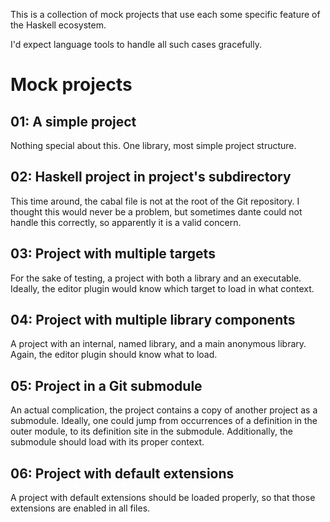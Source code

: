 This is a collection of mock projects that use each some specific feature of
the Haskell ecosystem.

I'd expect language tools to handle all such cases gracefully.

# Mock projects

01: A simple project
--------------------

Nothing special about this.  One library, most simple project structure.

02: Haskell project in project's subdirectory
---------------------------------------------

This time around, the cabal file is not at the root of the Git repository.  I
thought this would never be a problem, but sometimes dante could not handle
this correctly, so apparently it is a valid concern.

03: Project with multiple targets
---------------------------------

For the sake of testing, a project with both a library and an executable.
Ideally, the editor plugin would know which target to load in what context.

04: Project with multiple library components
--------------------------------------------

A project with an internal, named library, and a main anonymous library.
Again, the editor plugin should know what to load.

05: Project in a Git submodule
------------------------------

An actual complication, the project contains a copy of another project as a
submodule.  Ideally, one could jump from occurrences of a definition in the
outer module, to its definition site in the submodule.  Additionally, the
submodule should load with its proper context.

06: Project with default extensions
-----------------------------------

A project with default extensions should be loaded properly, so that those
extensions are enabled in all files.

